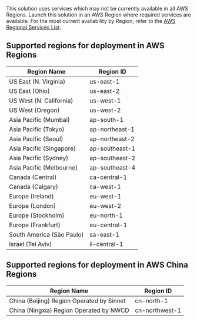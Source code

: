 This solution uses services which may not be currently available in all AWS Regions. Launch this solution in an AWS Region where required services are available. For the most current availability by Region, refer to the [AWS Regional Services List](https://aws.amazon.com/about-aws/global-infrastructure/regional-product-services/).

## Supported regions for deployment in AWS Regions

| Region Name | Region ID |
|----------|--------|
| US East (N. Virginia) | us-east-1|
| US East (Ohio) | us-east-2|
| US West (N. California) | us-west-1|
| US West (Oregon) | us-west-2|
| Asia Pacific (Mumbai) | ap-south-1|
| Asia Pacific (Tokyo) | ap-northeast-1|
| Asia Pacific (Seoul) | ap-northeast-2|
| Asia Pacific (Singapore) | ap-southeast-1|
| Asia Pacific (Sydney) | ap-southeast-2|
| Asia Pacific (Melbourne) | ap-southeast-4|
| Canada (Central) | ca-central-1|
| Canada (Calgary) | ca-west-1|
| Europe (Ireland) | eu-west-1|
| Europe (London) | eu-west-2|
| Europe (Stockholm) | eu-north-1|
| Europe (Frankfurt) | eu-central-1|
| South America (São Paulo) | sa-east-1|
| Israel (Tel Aviv) | il-central-1|

## Supported regions for deployment in AWS China Regions

| Region Name | Region ID |
|----------|--------|
| China (Beijing) Region Operated by Sinnet | cn-north-1
| China (Ningxia) Region Operated by NWCD | cn-northwest-1
